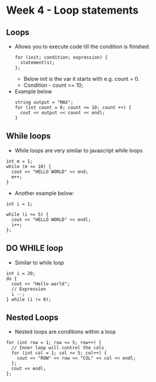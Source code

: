 # Week 4 - Loop statements

## Loops
  - Allows you to execute code till the condition is finished. 
    ```
    for (init; condition; expression) {
      statement(s);
    };
    ```
    - Below init is the var it starts with e.g. count = 0.
    - Condition - count >= 10;
  - Example below
    ```
    string output = "MAX";
    for (int count = 0; count <= 10; count ++) {
      cout << output << count << endl;
    }
    ```
## While loops
  - While loops are very similar to javascript while loops
  ```
  int m = 1;
  while (m <= 10) {
    cout << "HELLO WORLD" << end;
    m++;
  }
  ```
  - Another example below:
  ```
  int i = 1;

  while (i <= 5) {
    cout << "HELLO WORLD" << endl;
    i++;
  };
  ```
## DO WHILE loop
  - Similar to while loop
  ```
  int i = 20;
  do {
    cout << "Hello world";
    // Expression
    i --;
  } while (i != 0);
  ```
## Nested Loops
  - Nested loops are conditions within a loop
  ```
  for (int row = 1; row <= 5; row++) {
    // Inner loop will control the cols
    for (int col = 1; col <= 5; col++) {
      cout << "ROW" << row << "COL" << col << endl; 
    };
    cout << endl;
  };
  ```